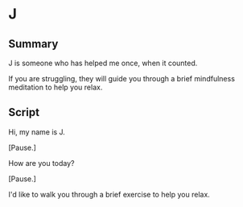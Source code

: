 # J

## Summary

J is someone who has helped me once, when it counted. 

If you are struggling, they will guide you through a brief mindfulness meditation to help you relax.


## Script

Hi, my name is J.

[Pause.]

How are you today?

[Pause.]

I'd like to walk you through a brief exercise to help you relax.